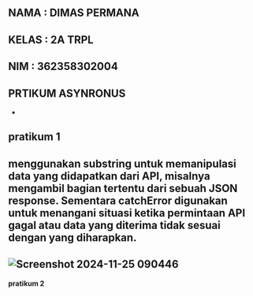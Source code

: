 NAMA : DIMAS PERMANA
-
KELAS : 2A TRPL
-
NIM : 362358302004
-
## PRTIKUM ASYNRONUS
-
**pratikum 1**
-
menggunakan substring untuk memanipulasi data yang didapatkan dari API, misalnya mengambil bagian tertentu dari sebuah JSON response. Sementara catchError digunakan untuk menangani situasi ketika permintaan API gagal atau data yang diterima tidak sesuai dengan yang diharapkan.
-
![Screenshot 2024-11-25 090446](https://github.com/user-attachments/assets/d99134fb-d2a4-4fa2-b6ac-f9657f630385)
-

**pratikum 2**


